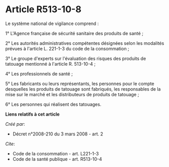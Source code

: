 # Article R513-10-8

Le système national de vigilance comprend : 

1° L'Agence française de sécurité sanitaire des produits de santé ; 

2° Les autorités administratives compétentes désignées selon les modalités prévues à l'article L. 221-1-3 du code de la
consommation ; 

3° Le groupe d'experts sur l'évaluation des risques des produits de tatouage mentionné à l'article R. 513-10-4 ; 

4° Les professionnels de santé ; 

5° Les fabricants ou leurs représentants, les personnes pour le compte desquelles les produits de tatouage sont fabriqués,
les responsables de la mise sur le marché et les distributeurs de produits de tatouage ; 

6° Les personnes qui réalisent des tatouages.

**Liens relatifs à cet article**

_Créé par_:

  - Décret n°2008-210 du 3 mars 2008 - art. 2

_Cite_:

  - Code de la consommation - art. L221-1-3
  - Code de la santé publique - art. R513-10-4
